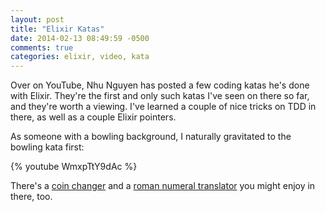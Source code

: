```yaml
---
layout: post
title: "Elixir Katas"
date: 2014-02-13 08:49:59 -0500
comments: true
categories: elixir, video, kata
---
```

Over on YouTube, Nhu Nguyen has posted a few coding katas he's done with Elixir. They're the first and only such katas I've seen on there so far, and they're worth a viewing.  I've learned a couple of nice tricks on TDD in there, as well as a couple Elixir pointers.

As someone with a bowling background, I naturally gravitated to the bowling kata first:

{% youtube WmxpTtY9dAc %}

There's a [coin changer](https://www.youtube.com/watch?v=miN8XTE0XY0) and a [roman numeral translator](https://www.youtube.com/watch?v=_ocGZ2C1psY) you might enjoy in there, too.